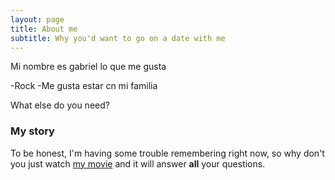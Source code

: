 ```yaml
---
layout: page
title: About me
subtitle: Why you'd want to go on a date with me
---
```



Mi nombre es gabriel lo que me gusta

-Rock
-Me gusta estar cn mi familia

What else do you need?

### My story

To be honest, I'm having some trouble remembering right now, so why don't you just watch [my movie](https://en.wikipedia.org/wiki/The_Princess_Bride_%28film%29) and it will answer **all** your questions.
